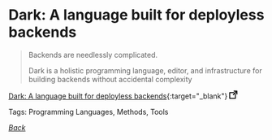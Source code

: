 # Dark: A language built for deployless backends

> Backends are needlessly complicated.
>
> Dark is a holistic programming language, editor, and infrastructure for building backends without accidental complexity

[Dark: A language built for deployless backends](https://darklang.com/){:target="_blank"} ![external redirect](../../img/ext-redir.png)

Tags: Programming Languages, Methods, Tools

[_Back_](../)

